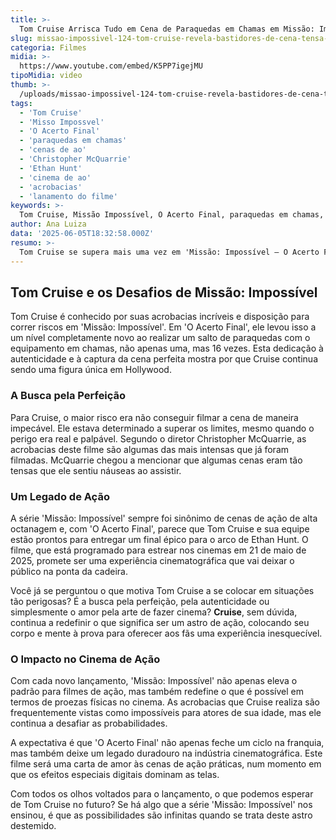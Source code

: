 ```yaml
---
title: >-
  Tom Cruise Arrisca Tudo em Cena de Paraquedas em Chamas em Missão: Impossível
slug: missao-impossivel-124-tom-cruise-revela-bastidores-de-cena-tensa-com-paraquedas-pegando-fogo
categoria: Filmes
midia: >-
  https://www.youtube.com/embed/K5PP7igejMU
tipoMidia: video
thumb: >-
  /uploads/missao-impossivel-124-tom-cruise-revela-bastidores-de-cena-tensa-com-paraquedas-pegando-fogo-preview.jpg
tags:
  - 'Tom Cruise'
  - 'Misso Impossvel'
  - 'O Acerto Final'
  - 'paraquedas em chamas'
  - 'cenas de ao'
  - 'Christopher McQuarrie'
  - 'Ethan Hunt'
  - 'cinema de ao'
  - 'acrobacias'
  - 'lanamento do filme'
keywords: >-
  Tom Cruise, Missão Impossível, O Acerto Final, paraquedas em chamas, cenas de ação, Christopher McQuarrie, Ethan Hunt, cinema de ação, acrobacias, lançamento do filme
author: Ana Luiza
data: '2025-06-05T18:32:58.000Z'
resumo: >-
  Tom Cruise se supera mais uma vez em 'Missão: Impossível – O Acerto Final', saltando 16 vezes com um paraquedas em chamas para capturar a cena perfeita. O filme promete encerrar o arco de Ethan Hunt com sequências de ação de tirar o fôlego.
---
```


## Tom Cruise e os Desafios de Missão: Impossível 

Tom Cruise é conhecido por suas acrobacias incríveis e disposição para correr riscos em 'Missão: Impossível'. Em 'O Acerto Final', ele levou isso a um nível completamente novo ao realizar um salto de paraquedas com o equipamento em chamas, não apenas uma, mas 16 vezes. Esta dedicação à autenticidade e à captura da cena perfeita mostra por que Cruise continua sendo uma figura única em Hollywood.

### A Busca pela Perfeição

Para Cruise, o maior risco era não conseguir filmar a cena de maneira impecável. Ele estava determinado a superar os limites, mesmo quando o perigo era real e palpável. Segundo o diretor Christopher McQuarrie, as acrobacias deste filme são algumas das mais intensas que já foram filmadas. McQuarrie chegou a mencionar que algumas cenas eram tão tensas que ele sentiu náuseas ao assistir.

### Um Legado de Ação

A série 'Missão: Impossível' sempre foi sinônimo de cenas de ação de alta octanagem e, com 'O Acerto Final', parece que Tom Cruise e sua equipe estão prontos para entregar um final épico para o arco de Ethan Hunt. O filme, que está programado para estrear nos cinemas em 21 de maio de 2025, promete ser uma experiência cinematográfica que vai deixar o público na ponta da cadeira.

Você já se perguntou o que motiva Tom Cruise a se colocar em situações tão perigosas? É a busca pela perfeição, pela autenticidade ou simplesmente o amor pela arte de fazer cinema? **Cruise**, sem dúvida, continua a redefinir o que significa ser um astro de ação, colocando seu corpo e mente à prova para oferecer aos fãs uma experiência inesquecível.

### O Impacto no Cinema de Ação

Com cada novo lançamento, 'Missão: Impossível' não apenas eleva o padrão para filmes de ação, mas também redefine o que é possível em termos de proezas físicas no cinema. As acrobacias que Cruise realiza são frequentemente vistas como impossíveis para atores de sua idade, mas ele continua a desafiar as probabilidades.

A expectativa é que 'O Acerto Final' não apenas feche um ciclo na franquia, mas também deixe um legado duradouro na indústria cinematográfica. Este filme será uma carta de amor às cenas de ação práticas, num momento em que os efeitos especiais digitais dominam as telas.

Com todos os olhos voltados para o lançamento, o que podemos esperar de Tom Cruise no futuro? Se há algo que a série 'Missão: Impossível' nos ensinou, é que as possibilidades são infinitas quando se trata deste astro destemido.